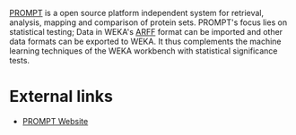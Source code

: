 [PROMPT](http://webclu.bio.wzw.tum.de/prompt/) is a open source platform independent system for retrieval, analysis, mapping and comparison of protein sets. PROMPT's focus lies on statistical testing; Data in WEKA's [ARFF](../formats_and_processing/arff.md) format can be imported and other data formats can be exported to WEKA. It thus complements the machine learning techniques of the WEKA workbench with statistical significance tests.

# External links
* [PROMPT Website](http://webclu.bio.wzw.tum.de/prompt/)
